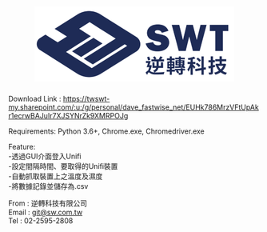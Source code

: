 
# <div align="center">![image](https://github.com/SwtOpenSource/GetTempAndHumidity/blob/master/SwtLogo.png)</div>
  
Download Link : https://twswt-my.sharepoint.com/:u:/g/personal/dave_fastwise_net/EUHk786MrzVFtUpAkr1ecrwBAJuIr7XJSYNrZk9XMRPOJg<br>
<!-- # None -->
Requirements: Python 3.6+, Chrome.exe, Chromedriver.exe <br>
<!-- # Feature -->
Feature:<br>
-透過GUI介面登入Unifi<br>
-設定間隔時間、要取得的Unifi裝置<br>
-自動抓取裝置上之溫度及濕度<br>
-將數據記錄並儲存為.csv<br>
<!-- # Info -->
From : 逆轉科技有限公司 <br>
Email : git@sw.com.tw <br>
Tel : 02-2595-2808 <br>
